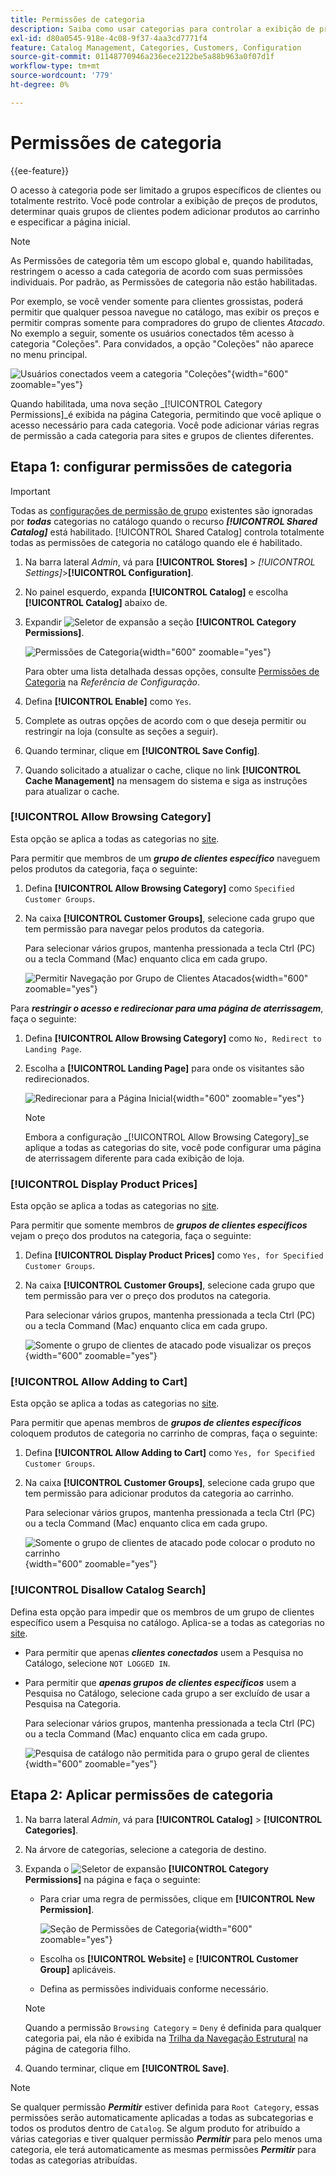 ```yaml
---
title: Permissões de categoria
description: Saiba como usar categorias para controlar a exibição de preços de produtos, determinar quais grupos de clientes podem adicionar produtos ao carrinho e especificar a página inicial.
exl-id: d80a0545-918e-4c08-9f37-4aa3cd7771f4
feature: Catalog Management, Categories, Customers, Configuration
source-git-commit: 01148770946a236ece2122be5a88b963a0f07d1f
workflow-type: tm+mt
source-wordcount: '779'
ht-degree: 0%

---
```


# Permissões de categoria

{{ee-feature}}

O acesso à categoria pode ser limitado a grupos específicos de clientes ou totalmente restrito. Você pode controlar a exibição de preços de produtos, determinar quais grupos de clientes podem adicionar produtos ao carrinho e especificar a página inicial.

>[!NOTE]
>
>As Permissões de categoria têm um escopo global e, quando habilitadas, restringem o acesso a cada categoria de acordo com suas permissões individuais. Por padrão, as Permissões de categoria não estão habilitadas.

Por exemplo, se você vender somente para clientes grossistas, poderá permitir que qualquer pessoa navegue no catálogo, mas exibir os preços e permitir compras somente para compradores do grupo de clientes _Atacado_. No exemplo a seguir, somente os usuários conectados têm acesso à categoria &quot;Coleções&quot;. Para convidados, a opção &quot;Coleções&quot; não aparece no menu principal.

![Usuários conectados veem a categoria &quot;Coleções&quot;](./assets/storefront-category-permissions-logged-in.png){width="600" zoomable="yes"}

Quando habilitada, uma nova seção _[!UICONTROL Category Permissions]_é exibida na página Categoria, permitindo que você aplique o acesso necessário para cada categoria. Você pode adicionar várias regras de permissão a cada categoria para sites e grupos de clientes diferentes.

## Etapa 1: configurar permissões de categoria

>[!IMPORTANT]
>
>Todas as [configurações de permissão de grupo](../configuration-reference/catalog/catalog.md#category-permissions) existentes são ignoradas por **_todas_** categorias no catálogo quando o recurso **_[!UICONTROL Shared Catalog]_** está habilitado. [!UICONTROL Shared Catalog] controla totalmente todas as permissões de categoria no catálogo quando ele é habilitado.

1. Na barra lateral _Admin_, vá para **[!UICONTROL Stores]** > _[!UICONTROL Settings]_>**[!UICONTROL Configuration]**.

1. No painel esquerdo, expanda **[!UICONTROL Catalog]** e escolha **[!UICONTROL Catalog]** abaixo de.

1. Expandir ![Seletor de expansão](../assets/icon-display-expand.png) a seção **[!UICONTROL Category Permissions]**.

   ![Permissões de Categoria](../configuration-reference/catalog/assets/catalog-category-permissions.png){width="600" zoomable="yes"}

   Para obter uma lista detalhada dessas opções, consulte [Permissões de Categoria](../configuration-reference/catalog/catalog.md#category-permissions) na _Referência de Configuração_.

1. Defina **[!UICONTROL Enable]** como `Yes`.

1. Complete as outras opções de acordo com o que deseja permitir ou restringir na loja (consulte as seções a seguir).

1. Quando terminar, clique em **[!UICONTROL Save Config]**.

1. Quando solicitado a atualizar o cache, clique no link **[!UICONTROL Cache Management]** na mensagem do sistema e siga as instruções para atualizar o cache.

### [!UICONTROL Allow Browsing Category]

Esta opção se aplica a todas as categorias no [site](../getting-started/websites-stores-views.md).

Para permitir que membros de um **_grupo de clientes específico_** naveguem pelos produtos da categoria, faça o seguinte:

1. Defina **[!UICONTROL Allow Browsing Category]** como `Specified Customer Groups`.

1. Na caixa **[!UICONTROL Customer Groups]**, selecione cada grupo que tem permissão para navegar pelos produtos da categoria.

   Para selecionar vários grupos, mantenha pressionada a tecla Ctrl (PC) ou a tecla Command (Mac) enquanto clica em cada grupo.

   ![Permitir Navegação por Grupo de Clientes Atacados](./assets/category-permissions-allow-browsing-customer-groups.png){width="600" zoomable="yes"}

Para **_restringir o acesso e redirecionar para uma página de aterrissagem_**, faça o seguinte:

1. Defina **[!UICONTROL Allow Browsing Category]** como `No, Redirect to Landing Page`.

1. Escolha a **[!UICONTROL Landing Page]** para onde os visitantes são redirecionados.

   ![Redirecionar para a Página Inicial](./assets/category-permissions-browse-category-landing-page.png){width="600" zoomable="yes"}

   >[!NOTE]
   >
   >Embora a configuração _[!UICONTROL Allow Browsing Category]_se aplique a todas as categorias do site, você pode configurar uma página de aterrissagem diferente para cada exibição de loja.

### [!UICONTROL Display Product Prices]

Esta opção se aplica a todas as categorias no [site](../getting-started/websites-stores-views.md).

Para permitir que somente membros de **_grupos de clientes específicos_** vejam o preço dos produtos na categoria, faça o seguinte:

1. Defina **[!UICONTROL Display Product Prices]** como `Yes, for Specified Customer Groups`.

1. Na caixa **[!UICONTROL Customer Groups]**, selecione cada grupo que tem permissão para ver o preço dos produtos na categoria.

   Para selecionar vários grupos, mantenha pressionada a tecla Ctrl (PC) ou a tecla Command (Mac) enquanto clica em cada grupo.

   ![Somente o grupo de clientes de atacado pode visualizar os preços](./assets/category-permissions-price-customer-groups.png){width="600" zoomable="yes"}

### [!UICONTROL Allow Adding to Cart]

Esta opção se aplica a todas as categorias no [site](../getting-started/websites-stores-views.md).

Para permitir que apenas membros de **_grupos de clientes específicos_** coloquem produtos de categoria no carrinho de compras, faça o seguinte:

1. Defina **[!UICONTROL Allow Adding to Cart]** como `Yes, for Specified Customer Groups`.

1. Na caixa **[!UICONTROL Customer Groups]**, selecione cada grupo que tem permissão para adicionar produtos da categoria ao carrinho.

   Para selecionar vários grupos, mantenha pressionada a tecla Ctrl (PC) ou a tecla Command (Mac) enquanto clica em cada grupo.

   ![Somente o grupo de clientes de atacado pode colocar o produto no carrinho](./assets/category-permissions-cart-customer-groups.png){width="600" zoomable="yes"}

### [!UICONTROL Disallow Catalog Search]

Defina esta opção para impedir que os membros de um grupo de clientes específico usem a Pesquisa no catálogo. Aplica-se a todas as categorias no [site](../getting-started/websites-stores-views.md).

- Para permitir que apenas **_clientes conectados_** usem a Pesquisa no Catálogo, selecione `NOT LOGGED IN`.

- Para permitir que **_apenas grupos de clientes específicos_** usem a Pesquisa no Catálogo, selecione cada grupo a ser excluído de usar a Pesquisa na Categoria.

  Para selecionar vários grupos, mantenha pressionada a tecla Ctrl (PC) ou a tecla Command (Mac) enquanto clica em cada grupo.

  ![Pesquisa de catálogo não permitida para o grupo geral de clientes](./assets/category-permissions-disallow-category-search.png){width="600" zoomable="yes"}

## Etapa 2: Aplicar permissões de categoria

1. Na barra lateral _Admin_, vá para **[!UICONTROL Catalog]** > **[!UICONTROL Categories]**.

1. Na árvore de categorias, selecione a categoria de destino.

1. Expanda o ![Seletor de expansão](../assets/icon-display-expand.png) **[!UICONTROL Category Permissions]** na página e faça o seguinte:

   - Para criar uma regra de permissões, clique em **[!UICONTROL New Permission]**.

     ![Seção de Permissões de Categoria](./assets/category-permissions-section-admin.png){width="600" zoomable="yes"}

   - Escolha os **[!UICONTROL Website]** e **[!UICONTROL Customer Group]** aplicáveis.

   - Defina as permissões individuais conforme necessário.

   >[!NOTE]
   >
   >Quando a permissão `Browsing Category` = `Deny` é definida para qualquer categoria pai, ela não é exibida na [Trilha da Navegação Estrutural](navigation-breadcrumb-trail.md) na página de categoria filho.

1. Quando terminar, clique em **[!UICONTROL Save]**.

>[!NOTE]
>
>Se qualquer permissão **_Permitir_** estiver definida para `Root Category`, essas permissões serão automaticamente aplicadas a todas as subcategorias e todos os produtos dentro de `Catalog`. Se algum produto for atribuído a várias categorias e tiver qualquer permissão **_Permitir_** para pelo menos uma categoria, ele terá automaticamente as mesmas permissões **_Permitir_** para todas as categorias atribuídas.
